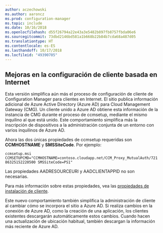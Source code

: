 ```yaml
---
author: aczechowski
ms.author: aaroncz
ms.prod: configuration-manager
ms.topic: include
ms.date: 10/16/2018
ms.openlocfilehash: d55f26794a22e43a3e5482b897fb8757fbda06e6
ms.sourcegitcommit: 73dbd2146bd581a1b668b22b84b7cda68a487d05
ms.translationtype: HT
ms.contentlocale: es-ES
ms.lasthandoff: 10/17/2018
ms.locfileid: "49390705"
---
```

## <a name="bkmk_cmg"></a> Mejoras en la configuración de cliente basada en Internet
<!--1359181-->

Esta versión simplifica aún más el proceso de configuración de cliente de Configuration Manager para clientes en Internet. El sitio publica información adicional de Azure Active Directory (Azure AD) para Cloud Management Gateway (CMG). Un cliente unido a Azure AD obtiene esta información de la instancia de CMG durante el proceso de ccmsetup, mediante el mismo inquilino al que está unido. Este comportamiento simplifica más la inscripción de dispositivos a la administración conjunta de un entorno con varios inquilinos de Azure AD. 

Ahora las dos únicas propiedades de ccmsetup requeridas son **CCMHOSTNAME** y **SMSSiteCode**. Por ejemplo:

`ccmsetup.msi CCMSETUPCMD="CCMHOSTNAME=contoso.cloudapp.net/CCM_Proxy_MutualAuth/72186325152220500 SMSSiteCode=PS1"`

Las propiedades AADRESOURCEURI y AADCLIENTAPPID no son necesarias.

Para más información sobre estas propiedades, vea las [propiedades de instalación de cliente](/sccm/core/clients/deploy/about-client-installation-properties).

Este nuevo comportamiento también simplifica la administración de cliente al cambiar cómo se incorpora el sitio a Azure AD. Si realiza cambios en la conexión de Azure AD, como la creación de una aplicación, los clientes existentes descargarán automáticamente estos cambios. Cuando hacen una actualización de ubicación habitual, también descargan la información más reciente de Azure AD.


